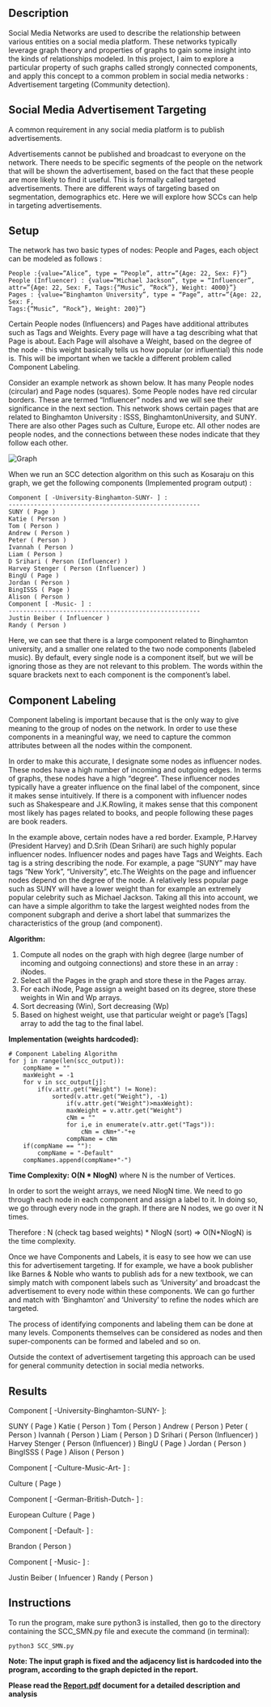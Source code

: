 ## Description
Social Media Networks are used to describe the relationship between various entities on a social media platform. These networks typically leverage graph theory and properties of graphs to gain some insight into the kinds of relationships modeled. In this project, I aim to explore a particular property of such graphs called strongly connected components, and apply this concept to a common problem in social media networks : Advertisement targeting (Community
detection).

## Social Media Advertisement Targeting

A common requirement in any social media platform is to publish advertisements.

Advertisements cannot be published and broadcast to everyone on the network. There needs to
be specific segments of the people on the network that will be shown the advertisement, based
on the fact that these people are more likely to find it useful. This is formally called targeted
advertisements. There are different ways of targeting based on segmentation, demographics
etc. Here we will explore how SCCs can help in targeting advertisements.

## Setup

The network has two basic types of nodes: People and Pages, each object can be modeled as
follows :
```
People :{value=”Alice”, type = “People”, attr=”{Age: 22, Sex: F}”}
People (Influencer) : {value=”Michael Jackson”, type = “Influencer”,
attr=”{Age: 22, Sex: F, Tags:{“Music”, “Rock”}, Weight: 4000}”}
Pages : {value=”Binghamton University”, type = “Page”, attr=”{Age: 22, Sex: F,
Tags:{“Music”, “Rock”}, Weight: 200}”}
```
Certain People nodes (Influencers) and Pages have additional attributes such as Tags and
Weights. Every page will have a tag describing what that Page is about. Each Page will alsohave a Weight, based on the degree of the node - this weight basically tells us how popular (or
influential) this node is. This will be important when we tackle a different problem called
Component Labeling.

Consider an example network as shown below. It has many People nodes (circular) and Page
nodes (squares). Some People nodes have red circular borders. These are termed “Influencer”
nodes and we will see their significance in the next section. This network shows certain pages
that are related to Binghamton University : ISSS, BinghamtonUniversity, and SUNY. There are
also other Pages such as Culture, Europe etc. All other nodes are people nodes, and the
connections between these nodes indicate that they follow each other.

![Graph](scc-example.png)

When we run an SCC detection algorithm on this such as Kosaraju on this graph, we get the
following components (Implemented program output) :

```
Component [ -University-Binghamton-SUNY- ] :
-----------------------------------------------------
SUNY ( Page )
Katie ( Person )
Tom ( Person )
Andrew ( Person )
Peter ( Person )
Ivannah ( Person )
Liam ( Person )
D Srihari ( Person (Influencer) )
Harvey Stenger ( Person (Influencer) )
BingU ( Page )
Jordan ( Person )
BingISSS ( Page )
Alison ( Person )
Component [ -Music- ] :
-----------------------------------------------------
Justin Beiber ( Influencer )
Randy ( Person )
```
Here, we can see that there is a large component related to Binghamton university, and a
smaller one related to the two node components (labeled music). By default, every single node
is a component itself, but we will be ignoring those as they are not relevant to this problem. The
words within the square brackets next to each component is the component’s label.

## Component Labeling
Component labeling is important because that is the only way to give meaning to the group of
nodes on the network. In order to use these components in a meaningful way, we need to
capture the common attributes between all the nodes within the component.

In order to make this accurate, I designate some nodes as influencer nodes. These nodes have
a high number of incoming and outgoing edges. In terms of graphs, these nodes have a high
“degree”. These influencer nodes typically have a greater influence on the final label of the
component, since it makes sense intuitively. If there is a component with influencer nodes such
as Shakespeare and J.K.Rowling, it makes sense that this component most likely has pages
related to books, and people following these pages are book readers.

In the example above, certain nodes have a red border. Example, P.Harvey (President Harvey)
and D.Srih (Dean Srihari) are such highly popular influencer nodes.
Influencer nodes and pages have Tags and Weights. Each tag is a string describing the node.
For example, a page “SUNY” may have tags “New York”, “University”, etc.The Weights on the page and influencer nodes depend on the degree of the node. A relatively
less popular page such as SUNY will have a lower weight than for example an extremely
popular celebrity such as Michael Jackson. Taking all this into account, we can have a simple
algorithm to take the largest weighted nodes from the component subgraph and derive a short
label that summarizes the characteristics of the group (and component).

**Algorithm:**
1. Compute all nodes on the graph with high degree (large number of incoming and
outgoing connections) and store these in an array : iNodes.
2. Select all the Pages in the graph and store these in the Pages array.
3. For each iNode, Page assign a weight based on its degree, store these weights in Win
and Wp arrays.
4. Sort decreasing (Win), Sort decreasing (Wp)
5. Based on highest weight, use that particular weight or page’s [Tags] array to add the tag
to the final label.

**Implementation (weights hardcoded):**
```
# Component Labeling Algorithm
for j in range(len(scc_output)):
    compName = ""
    maxWeight = -1
    for v in scc_output[j]:
        if(v.attr.get("Weight") != None):
            sorted(v.attr.get("Weight"), -1)
                if(v.attr.get("Weight")>maxWeight):
                maxWeight = v.attr.get("Weight")
                cNm = ""
                for i,e in enumerate(v.attr.get("Tags")):
                    cNm = cNm+"-"+e
                compName = cNm
    if(compName == ""):
        compName = "-Default"
    compNames.append(compName+"-")
```

**Time Complexity:** **O(N * NlogN)** where N is the number of Vertices.

In order to sort the weight arrays, we need NlogN time. We need to go through each node in
each component and assign a label to it. In doing so, we go through every node in the graph. If
there are N nodes, we go over it N times.

Therefore : N (check tag based weights) * NlogN (sort) => O(N*NlogN) is the time complexity.


Once we have Components and Labels, it is easy to see how we can use this for advertisement
targeting. If for example, we have a book publisher like Barnes & Noble who wants to publish
ads for a new textbook, we can simply match with component labels such as ‘University’ and
broadcast the advertisement to every node within these components.
We can go further and match with ‘Binghamton’ and ‘University’ to refine the nodes which are
targeted.

The process of identifying components and labeling them can be done at many levels.
Components themselves can be considered as nodes and then super-components can be
formed and labeled and so on.

Outside the context of advertisement targeting this approach can be used for general
community detection in social media networks.

## Results
Component [ -University-Binghamton-SUNY- ]: 
 
SUNY ( Page )
Katie ( Person )
Tom ( Person )
Andrew ( Person )
Peter ( Person )
Ivannah ( Person )
Liam ( Person )
D Srihari ( Person (Influencer) )
Harvey Stenger ( Person (Influencer) )
BingU ( Page )
Jordan ( Person )
BingISSS ( Page )
Alison ( Person )

Component [ -Culture-Music-Art- ] : 
 

Culture ( Page )

Component [ -German-British-Dutch- ] : 
 

European Culture ( Page )

Component [ -Default- ] : 

Brandon ( Person )

Component [ -Music- ] : 
 
Justin Beiber ( Infuencer )
Randy ( Person )

## Instructions
To run the program, make sure python3 is installed, then go to the directory containing the SCC_SMN.py file and execute the command (in terminal):


`python3 SCC_SMN.py`


**Note: The input graph is fixed and the adjacency list is hardcoded into the program, according to the graph depicted in the report.**


**Please read the [Report.pdf](https://github.com/karsujo/AdTargettingSCC/blob/master/Report.pdf) document for a detailed description and analysis**